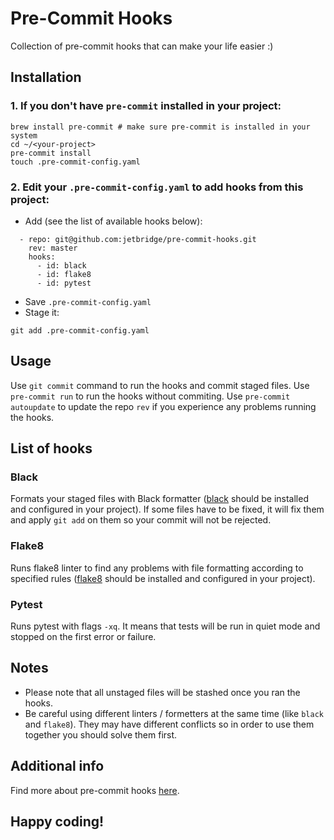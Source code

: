 # Pre-Commit Hooks
Collection of pre-commit hooks that can make your life easier :) 

## Installation

### 1. If you don't have `pre-commit` installed in your project:
```
brew install pre-commit # make sure pre-commit is installed in your system
cd ~/<your-project>
pre-commit install
touch .pre-commit-config.yaml
```

### 2. Edit your `.pre-commit-config.yaml` to add hooks from this project:
 - Add (see the list of available hooks below):
  ```
    - repo: git@github.com:jetbridge/pre-commit-hooks.git
      rev: master
      hooks:
        - id: black
        - id: flake8
        - id: pytest
  ```
 - Save `.pre-commit-config.yaml`
 - Stage it:
 ```
 git add .pre-commit-config.yaml
 ```

## Usage
Use `git commit` command to run the hooks and commit staged files.
Use `pre-commit run` to run the hooks without commiting.
Use `pre-commit autoupdate` to update the repo `rev` if you experience any problems running the hooks.

## List of hooks
### Black
Formats your staged files with Black formatter ([black](https://github.com/python/black) should be installed and configured in your project).
If some files have to be fixed, it will fix them and apply `git add` on them so your commit will not be rejected.
### Flake8
Runs flake8 linter to find any problems with file formatting according to specified rules ([flake8](http://flake8.pycqa.org/en/latest/) should be installed and configured in your project).
### Pytest
Runs pytest with flags `-xq`. It means that tests will be run in quiet mode and stopped on the first error or failure.

## Notes
 - Please note that all unstaged files will be stashed once you ran the hooks.
 - Be careful using different linters / formetters at the same time (like `black` and `flake8`). They may have different conflicts so in order to use them together you should solve them first.

## Additional info
Find more about pre-commit hooks [here](https://pre-commit.com/).

## Happy coding!
